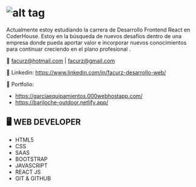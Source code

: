 # ![alt tag](https://media-exp1.licdn.com/dms/image/C4E16AQH7b5qf_PXaTQ/profile-displaybackgroundimage-shrink_200_800/0/1635605370178?e=1646870400&v=beta&t=uQD2295CzPVQo2zCdHGWrbbxJjiQNF9NlD4ErkKo7wg)

Actualmente estoy estudiando la carrera de Desarrollo Frontend React en CoderHouse. 
Estoy en la búsqueda de nuevos desafíos dentro de una empresa donde pueda aportar valor e incorporar nuevos conocimientos para continuar creciendo en el plano profesional .

:e-mail: facurz@hotmail.com | facurz@gmail.com

:link: Linkedin: https://www.linkedin.com/in/facurz-desarrollo-web/

:link: Portfolio: 
 * https://garciaequipamientos.000webhostapp.com/
 * https://bariloche-outdoor.netlify.app/



## :desktop_computer: WEB DEVELOPER


* HTML5
* CSS
* SAAS  
* BOOTSTRAP 
* JAVASCRIPT
* REACT JS
* GIT & GITHUB


